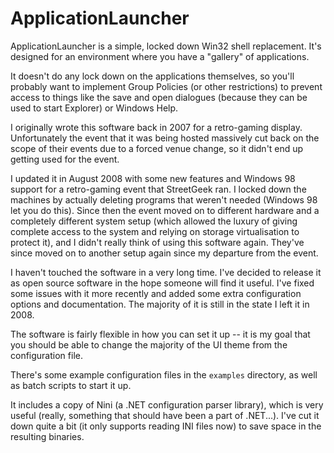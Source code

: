 # ApplicationLauncher #

ApplicationLauncher is a simple, locked down Win32 shell replacement.  It's designed for an environment where you have a "gallery" of applications.

It doesn't do any lock down on the applications themselves, so you'll probably want to implement Group Policies (or other restrictions) to prevent access to things like the save and open dialogues (because they can be used to start Explorer) or Windows Help.

I originally wrote this software back in 2007 for a retro-gaming display.  Unfortunately the event that it was being hosted massively cut back on the scope of their events due to a forced venue change, so it didn't end up getting used for the event.

I updated it in August 2008 with some new features and Windows 98 support for a retro-gaming event that StreetGeek ran.  I locked down the machines by actually deleting programs that weren't needed (Windows 98 let you do this).  Since then the event moved on to different hardware and a completely different system setup (which allowed the luxury of giving complete access to the system and relying on storage virtualisation to protect it), and I didn't really think of using this software again.  They've since moved on to another setup again since my departure from the event.

I haven't touched the software in a very long time.  I've decided to release it as open source software in the hope someone will find it useful.  I've fixed some issues with it more recently and added some extra configuration options and documentation.  The majority of it is still in the state I left it in 2008.

The software is fairly flexible in how you can set it up -- it is my goal that you should be able to change the majority of the UI theme from the configuration file.

There's some example configuration files in the `examples` directory, as well as batch scripts to start it up.

It includes a copy of Nini (a .NET configuration parser library), which is very useful (really, something that should have been a part of .NET...).  I've cut it down quite a bit (it only supports reading INI files now) to save space in the resulting binaries.